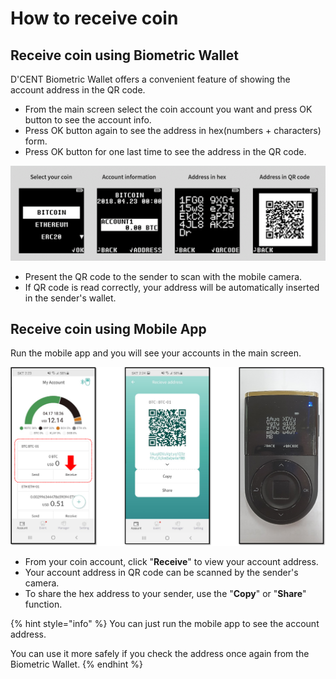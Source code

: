 # How to receive coin

## Receive coin using Biometric Wallet

D'CENT Biometric Wallet offers a convenient feature of showing the account address in the QR code.    

* From the main screen select the coin account you want and press OK button to see the account info. 
* Press OK button again to see the address in hex\(numbers + characters\) form.
* Press OK button for one last time to see the address in the QR code.

![](../.gitbook/assets/receive-to-dcent-using-qr-code.png)

* Present the QR code to the sender to scan with the mobile camera.
* If QR code is read correctly, your address will be automatically inserted in the sender's wallet.

## Receive coin using Mobile App

Run the mobile app and you will see your accounts in the main screen.

![](../.gitbook/assets/mobileapp-account-address_en.png)

* From your coin account, click "**Receive**" to view your account address.
* Your account address in QR code can be scanned by the sender's camera.
* To share the hex address to your sender, use the "**Copy**" or "**Share**" function. 

{% hint style="info" %}
You can just run the mobile app to see the account address. 

You can use it more safely if you check the address once again from the Biometric Wallet.
{% endhint %}

